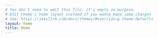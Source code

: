 ```yaml
---
# You don't need to edit this file, it's empty on purpose.
# Edit theme's home layout instead if you wanna make some changes
# See: https://jekyllrb.com/docs/themes/#overriding-theme-defaults
layout: home
title: Home
---
```


<!-- 
## Let's Code Better!
Welcome to my blog. Checkout below for some quick links :train:

### Quicklinks:

You can find the repository [here](https://github.com/sheeshee/code-better)
 -->